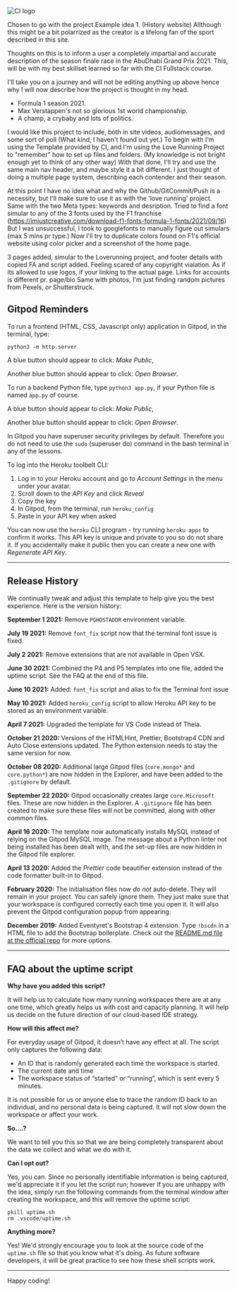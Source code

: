 ![CI logo](https://codeinstitute.s3.amazonaws.com/fullstack/ci_logo_small.png)

Chosen to go with the project Example idea 1. (History website)
Allthough this might be a bit polarrized as the creator is a lifelong fan of the sport described in this site. 

Thoughts on this is to inform a user a completely impartial and accurate description of the season finale race in the AbuDhabi Grand Prix 2021. 
This, will be with my best skillset learned so far with the CI Fullstack course. 

I'll take you on a journey and will not be editing anything up above hence why I will now describe how the project is thought in my head. 

- Formula 1 season 2021. 
- Max Verstappen's not so glorious 1st world championship. 
- A champ, a crybaby and lots of politics. 

I would like this project to include, both in site videos, audiomessages, and some sort of poll (What kind, I haven't found out yet.)
To begin with I'm using the Template provided by CI, and I'm using the Love Running Project to "remember" how to set up files and folders. (My knowledge is not bright enough yet to think of any other way)
With that done, I'll try and use the same main nav header, and maybe style it a bit different. 
I just thought of doing a multiple page system, describing each contender and their season. 

At this point I have no idea what and why the Github/GitCommit/Push is a necessity, but I'll make sure to use it as with the 'love running' project. Same with the two Meta types: keywords and desription. 
Tried to find a font simular to any of the 3 fonts used by the F1 franchise (https://imjustcreative.com/download-f1-fonts-formula-1-fonts/2021/09/16) But I was unsuccessful, I took to googlefonts to manually figure out simulars (max 5 mins pr type.) Now I'll try to duplicate colors found on F1's official website using color picker and a screenshot of the home page. 

3 pages added, simular to the Loverunning project, and footer details with copied FA and script added. Feeling scared of any copyright vialation. As if its allowed to use logos, if your linking to the actual page. Links for accounts is different pr. page/bio Same with photos, I'm just finding random pictures from Pexels, or Shutterstruck. 


## Gitpod Reminders

To run a frontend (HTML, CSS, Javascript only) application in Gitpod, in the terminal, type:

`python3 -m http.server`

A blue button should appear to click: _Make Public_,

Another blue button should appear to click: _Open Browser_.

To run a backend Python file, type `python3 app.py`, if your Python file is named `app.py` of course.

A blue button should appear to click: _Make Public_,

Another blue button should appear to click: _Open Browser_.

In Gitpod you have superuser security privileges by default. Therefore you do not need to use the `sudo` (superuser do) command in the bash terminal in any of the lessons.

To log into the Heroku toolbelt CLI:

1. Log in to your Heroku account and go to *Account Settings* in the menu under your avatar.
2. Scroll down to the *API Key* and click *Reveal*
3. Copy the key
4. In Gitpod, from the terminal, run `heroku_config`
5. Paste in your API key when asked

You can now use the `heroku` CLI program - try running `heroku apps` to confirm it works. This API key is unique and private to you so do not share it. If you accidentally make it public then you can create a new one with _Regenerate API Key_.

------

## Release History

We continually tweak and adjust this template to help give you the best experience. Here is the version history:

**September 1 2021:** Remove `PGHOSTADDR` environment variable.

**July 19 2021:** Remove `font_fix` script now that the terminal font issue is fixed.

**July 2 2021:** Remove extensions that are not available in Open VSX.

**June 30 2021:** Combined the P4 and P5 templates into one file, added the uptime script. See the FAQ at the end of this file.

**June 10 2021:** Added: `font_fix` script and alias to fix the Terminal font issue

**May 10 2021:** Added `heroku_config` script to allow Heroku API key to be stored as an environment variable.

**April 7 2021:** Upgraded the template for VS Code instead of Theia.

**October 21 2020:** Versions of the HTMLHint, Prettier, Bootstrap4 CDN and Auto Close extensions updated. The Python extension needs to stay the same version for now.

**October 08 2020:** Additional large Gitpod files (`core.mongo*` and `core.python*`) are now hidden in the Explorer, and have been added to the `.gitignore` by default.

**September 22 2020:** Gitpod occasionally creates large `core.Microsoft` files. These are now hidden in the Explorer. A `.gitignore` file has been created to make sure these files will not be committed, along with other common files.

**April 16 2020:** The template now automatically installs MySQL instead of relying on the Gitpod MySQL image. The message about a Python linter not being installed has been dealt with, and the set-up files are now hidden in the Gitpod file explorer.

**April 13 2020:** Added the _Prettier_ code beautifier extension instead of the code formatter built-in to Gitpod.

**February 2020:** The initialisation files now _do not_ auto-delete. They will remain in your project. You can safely ignore them. They just make sure that your workspace is configured correctly each time you open it. It will also prevent the Gitpod configuration popup from appearing.

**December 2019:** Added Eventyret's Bootstrap 4 extension. Type `!bscdn` in a HTML file to add the Bootstrap boilerplate. Check out the <a href="https://github.com/Eventyret/vscode-bcdn" target="_blank">README.md file at the official repo</a> for more options.

------

## FAQ about the uptime script

**Why have you added this script?**

It will help us to calculate how many running workspaces there are at any one time, which greatly helps us with cost and capacity planning. It will help us decide on the future direction of our cloud-based IDE strategy.

**How will this affect me?**

For everyday usage of Gitpod, it doesn’t have any effect at all. The script only captures the following data:

- An ID that is randomly generated each time the workspace is started.
- The current date and time
- The workspace status of “started” or “running”, which is sent every 5 minutes.

It is not possible for us or anyone else to trace the random ID back to an individual, and no personal data is being captured. It will not slow down the workspace or affect your work.

**So….?**

We want to tell you this so that we are being completely transparent about the data we collect and what we do with it.

**Can I opt out?**

Yes, you can. Since no personally identifiable information is being captured, we'd appreciate it if you let the script run; however if you are unhappy with the idea, simply run the following commands from the terminal window after creating the workspace, and this will remove the uptime script:

```
pkill uptime.sh
rm .vscode/uptime.sh
```

**Anything more?**

Yes! We'd strongly encourage you to look at the source code of the `uptime.sh` file so that you know what it's doing. As future software developers, it will be great practice to see how these shell scripts work.

---

Happy coding!
